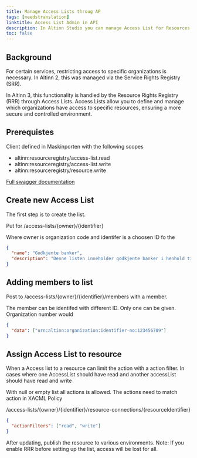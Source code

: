 ```yaml
---
title: Manage Access Lists throug AP
tags: [needstranslation]
linktitle: Access List Admin in API
description: In Altinn Studio you can manage Access List for Resources in Altinn Resource Registry.
toc: false
---
```


## Background

For certain services, restricting access to specific organizations is necessary. In Altinn 2, this was managed via the Service Rights Registry (SRR).

In Altinn 3, this functionality is handled by the Resource Rights Registry (RRR) through Access Lists. Access Lists allow you to define and manage which organizations have access to specific resources, ensuring a more secure and controlled environment.

## Prerequistes

Client defined in Maskinporten with the following scopes

- altinn:resourceregistry/access-list.read
- altinn:resourceregistry/access-list.write
- altinn:resourceregistry/resource.write

[Full swagger documentation](https://docs.altinn.studio/api/resourceregistry/spec/#/)

## Create new Access List

The first step is to create the list.

Put for /access-lists/{owner}/{identifier}

Where owner is organization code and identifer is a choosen ID fo the

```json
{
  "name": "Godkjente banker",
  "description": "Denne listen inneholder godkjente banker i henhold til regel 123"
}
```

## Adding members to list

Post to /access-lists/{owner}/{identifier}/members with a member.

The member can be identifed with different ID. Only one can be given. Organization number would

```json
{
  "data": ["urn:altinn:organization:identifier-no:123456789"]
}
```

## Assign Access List to resource

When a Access list to a resource can limit the action with a action filter. In cases where one AccessList should have read and another accessList should have read and write

With null or empty list all actions is allowed. The actions need to match action in XACML Policy

/access-lists/{owner}/{identifier}/resource-connections/{resourceIdentifier}

```json
{
  "actionFilters": ["read", "write"]
}
```

After updating, publish the resource to various environments. Note: If you enable RRR before setting up the list, access will be lost for all.

